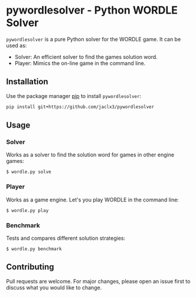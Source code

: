 # pywordlesolver - Python WORDLE Solver

`pywordlesolver` is a pure Python solver for the WORDLE game. It can be used
as:

- Solver: An efficient solver to find the games solution word.
- Player: Mimics the on-line game in the command line.

## Installation

Use the package manager [pip](https://pip.pypa.io/en/stable/) to install
`pywordlesolver`:

```bash
pip install git+https://github.com/jaclx3/pywordlesolver
```

## Usage

### Solver

Works as a solver to find the solution word for games in other engine games:

```
$ wordle.py solve
```

### Player

Works as a game engine. Let's you play WORDLE in the command line:

```
$ wordle.py play
```

### Benchmark

Tests and compares different solution strategies:

```
$ wordle.py benchmark
```

## Contributing

Pull requests are welcome. For major changes, please open an issue first to 
discuss what you would like to change.
